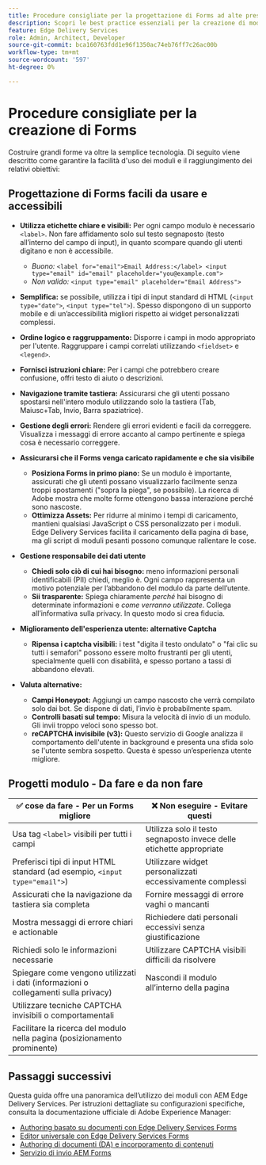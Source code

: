 ```yaml
---
title: Procedure consigliate per la progettazione di Forms ad alte prestazioni
description: Scopri le best practice essenziali per la creazione di moduli facili da usare, accessibili e dalle prestazioni elevate tramite AEM Forms. Migliora la qualità dei dati, l’esperienza utente e i tassi di successo degli invii.
feature: Edge Delivery Services
role: Admin, Architect, Developer
source-git-commit: bca160763fdd1e96f1350ac74eb76ff7c26ac00b
workflow-type: tm+mt
source-wordcount: '597'
ht-degree: 0%

---
```


# Procedure consigliate per la creazione di Forms

Costruire grandi forme va oltre la semplice tecnologia. Di seguito viene descritto come garantire la facilità d&#39;uso dei moduli e il raggiungimento dei relativi obiettivi:

## Progettazione di Forms facili da usare e accessibili

* **Utilizza etichette chiare e visibili:** Per ogni campo modulo è necessario `<label>`. Non fare affidamento solo sul testo segnaposto (testo all’interno del campo di input), in quanto scompare quando gli utenti digitano e non è accessibile.
   * *Buono:* `<label for="email">Email Address:</label> <input type="email" id="email" placeholder="you@example.com">`
   * *Non valido:* `<input type="email" placeholder="Email Address">`
* **Semplifica:** se possibile, utilizza i tipi di input standard di HTML (`<input type="date">`, `<input type="tel">`). Spesso dispongono di un supporto mobile e di un’accessibilità migliori rispetto ai widget personalizzati complessi.
* **Ordine logico e raggruppamento:** Disporre i campi in modo appropriato per l&#39;utente. Raggruppare i campi correlati utilizzando `<fieldset>` e `<legend>`.
* **Fornisci istruzioni chiare:** Per i campi che potrebbero creare confusione, offri testo di aiuto o descrizioni.
* **Navigazione tramite tastiera:** Assicurarsi che gli utenti possano spostarsi nell&#39;intero modulo utilizzando solo la tastiera (Tab, Maiusc+Tab, Invio, Barra spaziatrice).
* **Gestione degli errori:** Rendere gli errori evidenti e facili da correggere. Visualizza i messaggi di errore accanto al campo pertinente e spiega cosa è necessario correggere.

* **Assicurarsi che il Forms venga caricato rapidamente e che sia visibile**

   * **Posiziona Forms in primo piano:** Se un modulo è importante, assicurati che gli utenti possano visualizzarlo facilmente senza troppi spostamenti (&quot;sopra la piega&quot;, se possibile). La ricerca di Adobe mostra che molte forme ottengono bassa interazione perché sono nascoste.
   * **Ottimizza Assets:** Per ridurre al minimo i tempi di caricamento, mantieni qualsiasi JavaScript o CSS personalizzato per i moduli. Edge Delivery Services facilita il caricamento della pagina di base, ma gli script di moduli pesanti possono comunque rallentare le cose.

* **Gestione responsabile dei dati utente**
   * **Chiedi solo ciò di cui hai bisogno:** meno informazioni personali identificabili (PII) chiedi, meglio è. Ogni campo rappresenta un motivo potenziale per l’abbandono del modulo da parte dell’utente.
   * **Sii trasparente:** Spiega chiaramente *perché* hai bisogno di determinate informazioni e *come verranno utilizzate*. Collega all’informativa sulla privacy. In questo modo si crea fiducia.

* **Miglioramento dell&#39;esperienza utente: alternative Captcha**

   * **Ripensa i captcha visibili:** i test &quot;digita il testo ondulato&quot; o &quot;fai clic su tutti i semafori&quot; possono essere molto frustranti per gli utenti, specialmente quelli con disabilità, e spesso portano a tassi di abbandono elevati.

* **Valuta alternative:**
   * **Campi Honeypot:** Aggiungi un campo nascosto che verrà compilato solo dai bot. Se dispone di dati, l’invio è probabilmente spam.
   * **Controlli basati sul tempo:** Misura la velocità di invio di un modulo. Gli invii troppo veloci sono spesso bot.
   * **reCAPTCHA invisibile (v3):** Questo servizio di Google analizza il comportamento dell&#39;utente in background e presenta una sfida solo se l&#39;utente sembra sospetto. Questa è spesso un’esperienza utente migliore.

## Progetti modulo - Da fare e da non fare

| ✅ cose da fare - Per un Forms migliore | ❌ Non eseguire - Evitare questi |
|----------------------------------------------------------------------|------------------------------------------------------------------|
| Usa tag `<label>` visibili per tutti i campi | Utilizza solo il testo segnaposto invece delle etichette appropriate |
| Preferisci tipi di input HTML standard (ad esempio, `<input type="email">`) | Utilizzare widget personalizzati eccessivamente complessi |
| Assicurati che la navigazione da tastiera sia completa | Fornire messaggi di errore vaghi o mancanti |
| Mostra messaggi di errore chiari e actionable | Richiedere dati personali eccessivi senza giustificazione |
| Richiedi solo le informazioni necessarie | Utilizzare CAPTCHA visibili difficili da risolvere |
| Spiegare come vengono utilizzati i dati (informazioni o collegamenti sulla privacy) | Nascondi il modulo all’interno della pagina |
| Utilizzare tecniche CAPTCHA invisibili o comportamentali |                                                                  |
| Facilitare la ricerca del modulo nella pagina (posizionamento prominente) |                                                                  |


## Passaggi successivi

Questa guida offre una panoramica dell’utilizzo dei moduli con AEM Edge Delivery Services. Per istruzioni dettagliate su configurazioni specifiche, consulta la documentazione ufficiale di Adobe Experience Manager:

* [Authoring basato su documenti con Edge Delivery Services Forms](/help/edge/docs/forms/tutorial.md)
* [Editor universale con Edge Delivery Services Forms](/help/edge/docs/forms/universal-editor/overview-universal-editor-for-edge-delivery-services-for-forms.md)
* [Authoring di documenti (DA) e incorporamento di contenuti](https://www.aem.live/developer/da-tutorial)
* [Servizio di invio AEM Forms](/help/edge/docs/forms/configure-submission-action-for-eds-forms.md)
